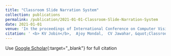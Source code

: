 ```yaml
---
title: "Classroom Slide Narration System"
collection: publications
permalink: /publication/2021-01-01-Classroom-Slide-Narration-System
date: 2021-01-01
venue: 'In the proceedings of International Conference on Computer Vision and Image Processing'
citation: ' <b> KV Jobin</b>,  Ajoy Mondal,  CV Jawahar, &quot;Classroom Slide Narration System.&quot; In the proceedings of International Conference on Computer Vision and Image Processing, 2021.'
---
```

Use [Google Scholar](https://scholar.google.com/scholar?q=Classroom+Slide+Narration+System){:target="_blank"} for full citation